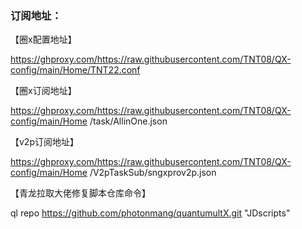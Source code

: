 ### 订阅地址：

【圈x配置地址】 

https://ghproxy.com/https://raw.githubusercontent.com/TNT08/QX-config/main/Home/TNT22.conf

【圈x订阅地址】

https://ghproxy.com/https://raw.githubusercontent.com/TNT08/QX-config/main/Home
/task/AllinOne.json

【v2p订阅地址】

https://ghproxy.com/https://raw.githubusercontent.com/TNT08/QX-config/main/Home
/V2pTaskSub/sngxprov2p.json

【青龙拉取大佬修复脚本仓库命令】

ql repo https://github.com/photonmang/quantumultX.git "JDscripts"
